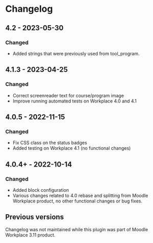 # Changelog

## 4.2 - 2023-05-30
### Changed
- Added strings that were previously used from tool_program.

## 4.1.3 - 2023-04-25
### Changed
- Correct screenreader text for course/program image
- Improve running automated tests on Workplace 4.0 and 4.1

## 4.0.5 - 2022-11-15
### Changed
- Fix CSS class on the status badges
- Added testing on Workplace 4.1 (no functional changes)

## 4.0.4+ - 2022-10-14
### Changed
- Added block configuration
- Various changes related to 4.0 rebase and splitting from Moodle Workplace product,
  no other functional changes or bug fixes.

## Previous versions
Changelog was not maintained while this plugin was part of Moodle Workplace 3.11 product.
